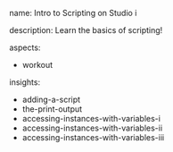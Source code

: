 name: Intro to Scripting on Studio i

description: Learn the basics of scripting!

aspects:
- workout

insights:
- adding-a-script
- the-print-output
- accessing-instances-with-variables-i
- accessing-instances-with-variables-ii
- accessing-instances-with-variables-iii

